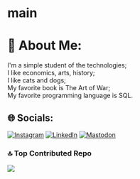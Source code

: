 # main
# 💫 About Me:
I'm a simple student of the technologies;<br>I like economics, arts, history;<br>I like cats and dogs;<br>My favorite book is The Art of War;<br>My favorite programming language is SQL.<br>


## 🌐 Socials:
[![Instagram](https://img.shields.io/badge/Instagram-%23E4405F.svg?logo=Instagram&logoColor=white)](https://instagram.com/ar_thur_o.O) [![LinkedIn](https://img.shields.io/badge/LinkedIn-%230077B5.svg?logo=linkedin&logoColor=white)](https://linkedin.com/in/https://www.linkedin.com/in/jos%C3%A9-arthur-8153741a0) [![Mastodon](https://img.shields.io/badge/-MASTODON-%232B90D9?style=for-the-badge&logo=mastodon&logoColor=white)](https://mastodon.social/@jose.arthur.lps@gmail.com) 

### 🔝 Top Contributed Repo
![](https://github-contributor-stats.vercel.app/api?username=wellpertter&limit=5&theme=matrix&combine_all_yearly_contributions=true)

<!-- Proudly created with GPRM ( https://gprm.itsvg.in ) -->

